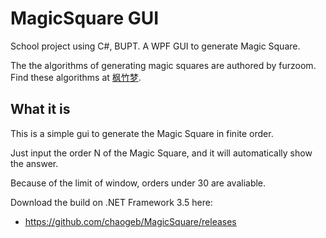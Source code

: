 # MagicSquare GUI

School project using C#, BUPT. A WPF GUI to generate Magic Square.

The the algorithms of generating magic squares are authored by furzoom. Find these algorithms at [枫竹梦][1].

## What it is

This is a simple gui to generate the Magic Square in finite order.

Just input the order N of the Magic Square, and it will automatically show the answer.

Because of the limit of window, orders under 30 are avaliable.

Download the build on .NET Framework 3.5 here:

* https://github.com/chaogeb/MagicSquare/releases

[1]: http://furzoom.com/magic-square/ " 魔方阵算法及C语言实现 | 枫竹梦 "